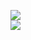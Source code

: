 [![](https://img.shields.io/badge/Made%20With-Github%20Spray-lightgrey.svg?style=for-the-badge&logo=github)](https://github.com/Annihil/github-spray#3467)  
[![](https://i.imgur.com/2DrTn0Z.gif)](https://github.com/Annihil/github-spray)
